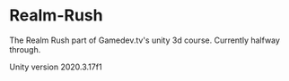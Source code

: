# Realm-Rush
The Realm Rush part of Gamedev.tv's unity 3d course.
Currently halfway through.

Unity version 2020.3.17f1
